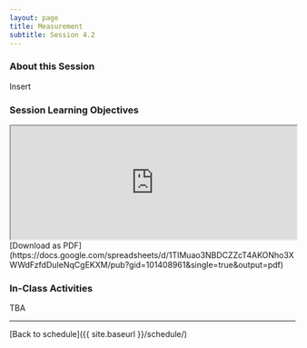 ```yaml
---
layout: page
title: Measurement
subtitle: Session 4.2
---
```


### About this Session

Insert

### Session Learning Objectives
<iframe width="100%" height="200" src="https://docs.google.com/spreadsheets/d/1TIMuao3NBDCZZcT4AKONho3XWWdFzfdDuIeNqCgEKXM/pubhtml?gid=101408961&amp;single=true&amp;widget=true&amp;headers=false"></iframe>
[Download as PDF](https://docs.google.com/spreadsheets/d/1TIMuao3NBDCZZcT4AKONho3XWWdFzfdDuIeNqCgEKXM/pub?gid=101408961&single=true&output=pdf)

### In-Class Activities

TBA

* * *

[Back to schedule]({{ site.baseurl }}/schedule/)